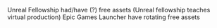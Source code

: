 Unreal Fellowship had/have (?) free assets (Unreal fellowship teaches virtual production)
Epic Games Launcher have rotating free assets